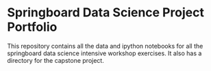 # Springboard Data Science Project Portfolio
This repository contains all the data and ipython notebooks for all the springboard data science 
intensive workshop exercises. It also has a directory for the capstone project.